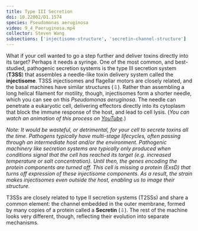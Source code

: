 ```yaml
---
title: Type III Secretion
doi: 10.22002/D1.1574
species: Pseudomonas aeruginosa
video: 9_4_Paeruginosa.mp4
collector: Steven Wang
subsections: ['injectisome-structure', 'secretin-channel-structure']
---
```


What if your cell wanted to go a step further and deliver toxins directly into its target? Perhaps it needs a syringe. One of the most common, and best-studied, pathogenic secretion systems is the type III secretion system (**T3SS**) that assembles a needle-like toxin delivery system called the **injectisome**. T3SS injectisomes and flagellar motors are closely related, and the basal machines have similar structures (⇩). Rather than assembling a long helical filament for motility, though, injectisomes form a shorter needle, which you can see on this *Pseudomonas aeruginosa*. The needle can penetrate a eukaryotic cell, delivering effectors directly into its cytoplasm that block the immune response of the host, and lead to cell lysis. (*You can watch an animation of this process on [YouTube](https://youtu.be/OBf64TEo7gA).*)

*Note: It would be wasteful, or detrimental, for your cell to secrete toxins all the time. Pathogens typically have multi-stage lifecycles, often passing through an intermediate host and/or the environment. Pathogenic machinery like secretion systems are typically only produced when conditions signal that the cell has reached its target (e.g. increased temperature or salt concentration). Until then, the genes encoding the protein components are turned off. This cell is missing a protein (ExsD) that turns off expression of these injectisome components. As a result, the strain makes injectisomes even outside the host, enabling us to image their structure.*

T3SSs are closely related to type II secretion systems (T2SSs) and share a common element: the channel embedded in the outer membrane, formed by many copies of a protein called a **Secretin** (⇩). The rest of the machine looks very different, though, reflecting their evolution into separate mechanisms.

